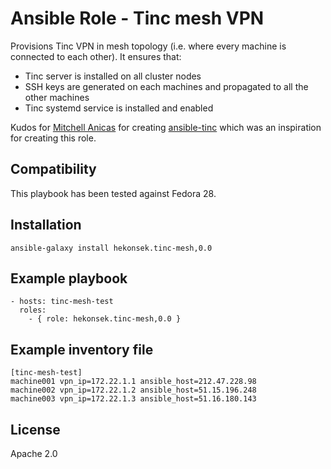 # Ansible Role - Tinc mesh VPN

Provisions Tinc VPN in mesh topology (i.e. where every machine is connected to each other). It ensures that:
- Tinc server is installed on all cluster nodes
- SSH keys are generated on each machines and propagated to all the other machines
- Tinc systemd service is installed and enabled

Kudos for [Mitchell Anicas](https://github.com/thisismitch) for creating [ansible-tinc](https://github.com/thisismitch/ansible-tinc)
which was an inspiration for creating this role.

## Compatibility

This playbook has been tested against Fedora 28.

## Installation 

    ansible-galaxy install hekonsek.tinc-mesh,0.0

## Example playbook

```
- hosts: tinc-mesh-test
  roles:
    - { role: hekonsek.tinc-mesh,0.0 }
```

## Example inventory file

```
[tinc-mesh-test]
machine001 vpn_ip=172.22.1.1 ansible_host=212.47.228.98
machine002 vpn_ip=172.22.1.2 ansible_host=51.15.196.248
machine003 vpn_ip=172.22.1.3 ansible_host=51.16.180.143
```

## License

Apache 2.0
